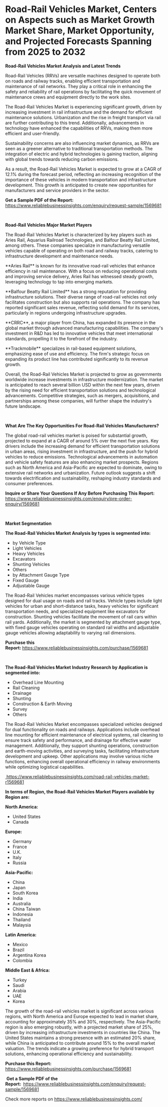 <p><h1>Road-Rail Vehicles Market, Centers on Aspects such as Market Growth Market Share, Market Opportunity, and Projected Forecasts Spanning from 2025 to 2032</h1></p><p><strong>Road-Rail Vehicles Market Analysis and Latest Trends</strong></p>
<p><p>Road-Rail Vehicles (RRVs) are versatile machines designed to operate both on roads and railway tracks, enabling efficient transportation and maintenance of rail networks. They play a critical role in enhancing the safety and reliability of rail operations by facilitating the quick movement of maintenance crews and equipment directly to the work sites.</p><p>The Road-Rail Vehicles Market is experiencing significant growth, driven by increasing investment in rail infrastructure and the demand for efficient maintenance solutions. Urbanization and the rise in freight transport via rail are further contributing to this trend. Additionally, advancements in technology have enhanced the capabilities of RRVs, making them more efficient and user-friendly.</p><p>Sustainability concerns are also influencing market dynamics, as RRVs are seen as a greener alternative to traditional transportation methods. The integration of electric and hybrid technologies is gaining traction, aligning with global trends towards reducing carbon emissions. </p><p>As a result, the Road-Rail Vehicles Market is expected to grow at a CAGR of 12.1% during the forecast period, reflecting an increasing recognition of the importance of these vehicles in modern transportation and infrastructure development. This growth is anticipated to create new opportunities for manufacturers and service providers in the sector.</p></p>
<p><strong>Get a Sample PDF of the Report:&nbsp;</strong> <a href="https://www.reliablebusinessinsights.com/enquiry/request-sample/1569681?utm_campaign=3080&utm_medium=2&utm_source=Github&utm_content=ia&utm_term=25032025&utm_id=road-rail-vehicles">https://www.reliablebusinessinsights.com/enquiry/request-sample/1569681</a></p>
<p>&nbsp;</p>
<p><strong>Road-Rail Vehicles Major Market Players</strong></p>
<p><p>The Road-Rail Vehicles Market is characterized by key players such as Aries Rail, Aquarius Railroad Technologies, and Balfour Beatty Rail Limited, among others. These companies specialize in manufacturing versatile vehicles capable of operating on both road and railway tracks, catering to infrastructure development and maintenance needs.</p><p>**Aries Rail** is known for its innovative road-rail vehicles that enhance efficiency in rail maintenance. With a focus on reducing operational costs and improving service delivery, Aries Rail has witnessed steady growth, leveraging technology to tap into emerging markets.</p><p>**Balfour Beatty Rail Limited** has a strong reputation for providing infrastructure solutions. Their diverse range of road-rail vehicles not only facilitates construction but also supports rail operations. The company has reported significant sales revenue, reflecting solid demand for its services, particularly in regions undergoing infrastructure upgrades.</p><p>**CRRC**, a major player from China, has expanded its presence in the global market through advanced manufacturing capabilities. The company's investment in R&D has led to innovative vehicles that meet international standards, propelling it to the forefront of the industry.</p><p>**Trackmobile** specializes in rail-based equipment solutions, emphasizing ease of use and efficiency. The firm's strategic focus on expanding its product line has contributed significantly to its revenue growth.</p><p>Overall, the Road-Rail Vehicles Market is projected to grow as governments worldwide increase investments in infrastructure modernization. The market is anticipated to reach several billion USD within the next few years, driven by the rising need for efficient transportation solutions and technological advancements. Competitive strategies, such as mergers, acquisitions, and partnerships among these companies, will further shape the industry's future landscape.</p></p>
<p>&nbsp;</p>
<p><strong>What Are The Key Opportunities For Road-Rail Vehicles Manufacturers?</strong></p>
<p><p>The global road-rail vehicles market is poised for substantial growth, projected to expand at a CAGR of around 5% over the next five years. Key drivers include the increasing demand for efficient transportation solutions in urban areas, rising investment in infrastructure, and the push for hybrid vehicles to reduce emissions. Technological advancements in automation and vehicle safety features are also enhancing market prospects. Regions such as North America and Asia-Pacific are expected to dominate, owing to extensive rail networks and urbanization. Future outlook suggests a shift towards electrification and sustainability, reshaping industry standards and consumer preferences.</p></p>
<p><strong>Inquire or Share Your Questions If Any Before Purchasing This Report:</strong> <a href="https://www.reliablebusinessinsights.com/enquiry/pre-order-enquiry/1569681?utm_campaign=3080&utm_medium=2&utm_source=Github&utm_content=ia&utm_term=25032025&utm_id=road-rail-vehicles">https://www.reliablebusinessinsights.com/enquiry/pre-order-enquiry/1569681</a></p>
<p>&nbsp;</p>
<p><strong>Market Segmentation</strong></p>
<p><strong>The Road-Rail Vehicles Market Analysis by types is segmented into:</strong></p>
<p><ul><li>by Vehicle Type</li><li>Light Vehicles</li><li>Heavy Vehicles</li><li>Excavators</li><li>Shunting Vehicles</li><li>Others</li><li>by Attachment Gauge Type</li><li>Fixed Gauge</li><li>Adjustable Gauge</li></ul></p>
<p><p>The Road-Rail Vehicles market encompasses various vehicle types designed for dual usage on roads and rail tracks. Vehicle types include light vehicles for urban and short-distance tasks, heavy vehicles for significant transportation needs, and specialized equipment like excavators for construction. Shunting vehicles facilitate the movement of rail cars within rail yards. Additionally, the market is segmented by attachment gauge type, with fixed gauge vehicles operating on standard rail widths and adjustable gauge vehicles allowing adaptability to varying rail dimensions.</p></p>
<p><strong>Purchase this Report:&nbsp;</strong><a href="https://www.reliablebusinessinsights.com/purchase/1569681?utm_campaign=3080&utm_medium=2&utm_source=Github&utm_content=ia&utm_term=25032025&utm_id=road-rail-vehicles">https://www.reliablebusinessinsights.com/purchase/1569681</a></p>
<p>&nbsp;</p>
<p><strong>The Road-Rail Vehicles Market Industry Research by Application is segmented into:</strong></p>
<p><ul><li>Overhead Line Mounting</li><li>Rail Cleaning</li><li>Drainage</li><li>Shunting</li><li>Construction & Earth Moving</li><li>Survey</li><li>Others</li></ul></p>
<p><p>The Road-Rail Vehicles Market encompasses specialized vehicles designed for dual functionality on roads and railways. Applications include overhead line mounting for efficient maintenance of electrical systems, rail cleaning to ensure track safety and performance, and drainage for effective water management. Additionally, they support shunting operations, construction and earth-moving activities, and surveying tasks, facilitating infrastructure development and upkeep. Other applications may involve various niche functions, enhancing overall operational efficiency in railway environments while optimizing logistical capabilities.</p></p>
<p><a href="https://www.reliablebusinessinsights.com/road-rail-vehicles-market-r1569681?utm_campaign=3080&utm_medium=2&utm_source=Github&utm_content=ia&utm_term=25032025&utm_id=road-rail-vehicles">&nbsp;https://www.reliablebusinessinsights.com/road-rail-vehicles-market-r1569681</a></p>
<p><strong>In terms of Region, the Road-Rail Vehicles Market Players available by Region are:</strong></p>
<p>
    <p> <strong> North America: </strong>
        <ul>
            <li>United States</li>
            <li>Canada</li>
        </ul>
        </p> 
    <p> <strong> Europe: </strong>
        <ul>
            <li>Germany</li>
            <li>France</li>
            <li>U.K.</li>
            <li>Italy</li>
            <li>Russia</li>
        </ul>
        </p> 
    <p> <strong> Asia-Pacific: </strong>
        <ul>
            <li>China</li>
            <li>Japan</li>
            <li>South Korea</li>
            <li>India</li>
            <li>Australia</li>
            <li>China Taiwan</li>
            <li>Indonesia</li>
            <li>Thailand</li>
            <li>Malaysia</li>
        </ul>
        </p> 
    <p> <strong> Latin America: </strong>
        <ul>
            <li>Mexico</li>
            <li>Brazil</li>
            <li>Argentina Korea</li>
            <li>Colombia</li>
        </ul>
        </p> 
    <p> <strong> Middle East & Africa: </strong>
        <ul>
            <li>Turkey</li>
            <li>Saudi</li>
            <li>Arabia</li>
            <li>UAE</li>
            <li>Korea</li>
        </ul>
    </p>
    </p>
<p><p>The growth of the road-rail vehicles market is significant across various regions, with North America and Europe expected to lead in market share, accounting for approximately 35% and 30%, respectively. The Asia-Pacific region is also emerging robustly, with a projected market share of 25%, driven by increasing infrastructure investments in countries like China. The United States maintains a strong presence with an estimated 20% share, while China is anticipated to contribute around 15% to the overall market valuation. The trends indicate a growing preference for hybrid transport solutions, enhancing operational efficiency and sustainability.</p></p>
<p><strong>Purchase this Report: </strong><a href="https://www.reliablebusinessinsights.com/purchase/1569681?utm_campaign=3080&utm_medium=2&utm_source=Github&utm_content=ia&utm_term=25032025&utm_id=road-rail-vehicles">https://www.reliablebusinessinsights.com/purchase/1569681</a></p>
<p>&nbsp;<strong>Get a Sample PDF of the Report:&nbsp;&nbsp;</strong><a href="https://www.reliablebusinessinsights.com/enquiry/request-sample/1569681?utm_campaign=3080&utm_medium=2&utm_source=Github&utm_content=ia&utm_term=25032025&utm_id=road-rail-vehicles">https://www.reliablebusinessinsights.com/enquiry/request-sample/1569681</a></p>
<p><strong></strong></p>
<p>Check more reports on <a href="https://www.reliablebusinessinsights.com/?utm_campaign=3080&utm_medium=2&utm_source=Github&utm_content=ia&utm_term=25032025&utm_id=road-rail-vehicles">https://www.reliablebusinessinsights.com/</a></p>